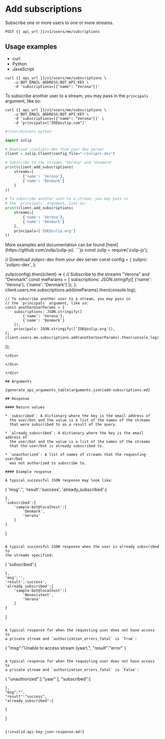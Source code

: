 # Add subscriptions

Subscribe one or more users to one or more streams.

`POST {{ api_url }}/v1/users/me/subcriptions`

## Usage examples
<div class="code-section" markdown="1">
<ul class="nav">
<li data-language="curl">curl</li>
<li data-language="python">Python</li>
<li data-language="javascript">JavaScript</li>
</ul>
<div class="blocks">

<div data-language="curl" markdown="1">

```
curl {{ api_url }}/v1/users/me/subscriptions \
    -u BOT_EMAIL_ADDRESS:BOT_API_KEY \
    -d 'subscriptions=[{"name": "Verona"}]'
```

To subscribe another user to a stream, you may pass in
the `principals` argument, like so:

```
curl {{ api_url }}/v1/users/me/subscriptions \
    -u BOT_EMAIL_ADDRESS:BOT_API_KEY \
    -d 'subscriptions=[{"name": "Verona"}]' \
    -d 'principals=["ZOE@zulip.com"]'
```

</div>

<div data-language="python" markdown="1">

```python
#!/usr/bin/env python

import zulip

# Download ~/zuliprc-dev from your dev server
client = zulip.Client(config_file="~/zuliprc-dev")

# Subscribe to the streams "Verona" and "Denmark"
print(client.add_subscriptions(
    streams=[
        {'name': 'Verona'},
        {'name': 'Denmark'}
    ]
))

# To subscribe another user to a stream, you may pass in
# the `principals` argument, like so:
print(client.add_subscriptions(
    streams=[
        {'name': 'Verona'},
        {'name': 'Denmark'}
    ],
    principals=['ZOE@zulip.org']
))

```

</div>

<div data-language="javascript" markdown="1">
More examples and documentation can be found [here](https://github.com/zulip/zulip-js).
```js
const zulip = require('zulip-js');

// Download zuliprc-dev from your dev server
const config = {
    zuliprc: 'zuliprc-dev',
};

zulip(config).then((client) => {
    // Subscribe to the streams "Verona" and "Denmark"
    const meParams = {
        subscriptions: JSON.stringify([
            {'name': 'Verona'},
            {'name': 'Denmark'}
        ]),
    };
    client.users.me.subscriptions.add(meParams).then(console.log);

    // To subscribe another user to a stream, you may pass in
    // the `principals` argument, like so:
    const anotherUserParams = {
        subscriptions: JSON.stringify([
            {'name': 'Verona'},
            {'name': 'Denmark'}
        ]),
        principals: JSON.stringify(['ZOE@zulip.org']),
    };
    client.users.me.subscriptions.add(anotherUserParams).then(console.log);
});
```
</div>

</div>

</div>

## Arguments

{generate_api_arguments_table|arguments.json|add-subscriptions.md}

## Response

#### Return values

* `subscribed`: A dictionary where the key is the email address of
  the user/bot and the value is a list of the names of the streams
  that were subscribed to as a result of the query.

* `already_subscribed`: A dictionary where the key is the email address of
  the user/bot and the value is a list of the names of the streams
  that the user/bot is already subscribed to.

* `unauthorized`: A list of names of streams that the requesting user/bot
  was not authorized to subscribe to.

#### Example response

A typical successful JSON response may look like:

```
{
    'msg':'',
    'result':'success',
    'already_subscribed':{

    },
    'subscribed':{
        'sample-bot@localhost':[
            'Denmark',
            'Verona'
        ]
    }
}
```

A typical successful JSON response when the user is already subscribed to
the streams specified:

```
{
    'subscribed':{

    },
    'msg':'',
    'result':'success',
    'already_subscribed':{
        'sample-bot@localhost':[
            'Nonexistent',
            'Verona'
        ]
    }
}
```

A typical response for when the requesting user does not have access to
a private stream and `authorization_errors_fatal` is `True`:

```
{
    "msg":"Unable to access stream (yaar).",
    "result":"error"
}
```

A typical response for when the requesting user does not have access to
a private stream and `authorization_errors_fatal` is `False`:

```
{
    "unauthorized":[
        "yaar"
    ],
    "subscribed":{

    },
    "msg":"",
    "result":"success",
    "already_subscribed":{

    }
}
```

{!invalid-api-key-json-response.md!}
